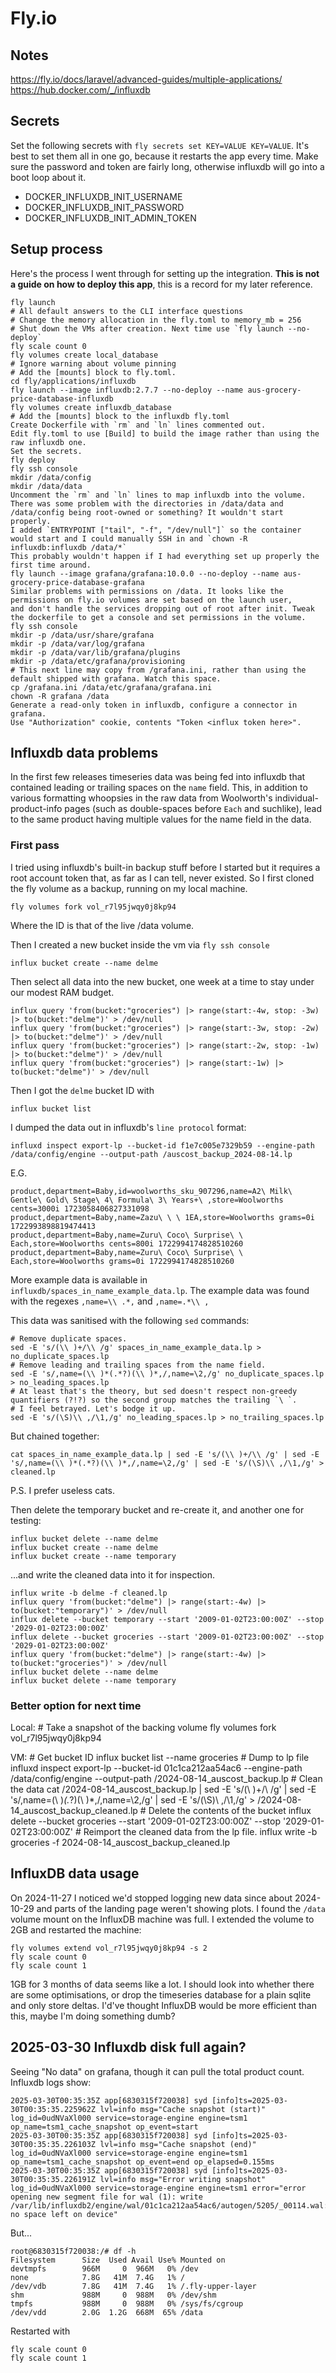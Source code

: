 # Fly.io

## Notes

https://fly.io/docs/laravel/advanced-guides/multiple-applications/
https://hub.docker.com/_/influxdb

## Secrets

Set the following secrets with `fly secrets set KEY=VALUE KEY=VALUE`. It's best to set them all in one go, because it restarts the app every time. Make sure the password and token are fairly long, otherwise influxdb will go into a boot loop about it.

* DOCKER_INFLUXDB_INIT_USERNAME
* DOCKER_INFLUXDB_INIT_PASSWORD
* DOCKER_INFLUXDB_INIT_ADMIN_TOKEN

## Setup process

Here's the process I went through for setting up the integration. **This is not a guide on how to deploy this app**, this is a record for my later reference.

    fly launch
    # All default answers to the CLI interface questions
    # Change the memory allocation in the fly.toml to memory_mb = 256
    # Shut down the VMs after creation. Next time use `fly launch --no-deploy`
    fly scale count 0
    fly volumes create local_database
    # Ignore warning about volume pinning
    # Add the [mounts] block to fly.toml.
    cd fly/applications/influxdb
    fly launch --image influxdb:2.7.7 --no-deploy --name aus-grocery-price-database-influxdb
    fly volumes create influxdb_database
    # Add the [mounts] block to the influxdb fly.toml
    Create Dockerfile with `rm` and `ln` lines commented out.
    Edit fly.toml to use [Build] to build the image rather than using the raw influxdb one.
    Set the secrets.
    fly deploy
    fly ssh console
    mkdir /data/config
    mkdir /data/data
    Uncomment the `rm` and `ln` lines to map influxdb into the volume.
    There was some problem with the directories in /data/data and /data/config being root-owned or something? It wouldn't start properly.
    I added `ENTRYPOINT ["tail", "-f", "/dev/null"]` so the container would start and I could manually SSH in and `chown -R influxdb:influxdb /data/*`
    This probably wouldn't happen if I had everything set up properly the first time around.
    fly launch --image grafana/grafana:10.0.0 --no-deploy --name aus-grocery-price-database-grafana
    Similar problems with permissions on /data. It looks like the permissions on fly.io volumes are set based on the launch user,
    and don't handle the services dropping out of root after init. Tweak the dockerfile to get a console and set permissions in the volume.
    fly ssh console
    mkdir -p /data/usr/share/grafana
    mkdir -p /data/var/log/grafana
    mkdir -p /data/var/lib/grafana/plugins
    mkdir -p /data/etc/grafana/provisioning
    # This next line may copy from /grafana.ini, rather than using the default shipped with grafana. Watch this space.
    cp /grafana.ini /data/etc/grafana/grafana.ini
    chown -R grafana /data
    Generate a read-only token in influxdb, configure a connector in grafana.
    Use "Authorization" cookie, contents "Token <influx token here>".


## Influxdb data problems

In the first few releases timeseries data was being fed into influxdb that contained leading or trailing spaces on the `name` field. This, in addition to various formatting whoopsies in the raw data from Woolworth's individual-product-info pages (such as double-spaces before `Each` and suchlike), lead to the same product having multiple values for the name field in the data.

### First pass

I tried using influxdb's built-in backup stuff before I started but it requires a root account token that, as far as I can tell, never existed. So I first cloned the fly volume as a backup, running on my local machine.

    fly volumes fork vol_r7l95jwqy0j8kp94

Where the ID is that of the live /data volume.

Then I created a new bucket inside the vm via `fly ssh console`

    influx bucket create --name delme

Then select all data into the new bucket, one week at a time to stay under our modest RAM budget.

    influx query 'from(bucket:"groceries") |> range(start:-4w, stop: -3w) |> to(bucket:"delme")' > /dev/null
    influx query 'from(bucket:"groceries") |> range(start:-3w, stop: -2w) |> to(bucket:"delme")' > /dev/null
    influx query 'from(bucket:"groceries") |> range(start:-2w, stop: -1w) |> to(bucket:"delme")' > /dev/null
    influx query 'from(bucket:"groceries") |> range(start:-1w) |> to(bucket:"delme")' > /dev/null

Then I got the `delme` bucket ID with

    influx bucket list

I dumped the data out in influxdb's `line protocol` format:

    influxd inspect export-lp --bucket-id f1e7c005e7329b59 --engine-path /data/config/engine --output-path /auscost_backup_2024-08-14.lp

E.G.

    product,department=Baby,id=woolworths_sku_907296,name=A2\ Milk\ Gentle\ Gold\ Stage\ 4\ Formula\ 3\ Years+\ ,store=Woolworths cents=3000i 1723058406827331098
    product,department=Baby,name=Zazu\ \ \ 1EA,store=Woolworths grams=0i 1722993898819474413
    product,department=Baby,name=Zuru\ Coco\ Surprise\ \ Each,store=Woolworths cents=800i 1722994174828510260
    product,department=Baby,name=Zuru\ Coco\ Surprise\ \ Each,store=Woolworths grams=0i 1722994174828510260

More example data is available in `influxdb/spaces_in_name_example_data.lp`. The example data was found with the regexes `,name=\\ .*,` and `,name=.*\\ ,`

This data was sanitised with the following `sed` commands:

    # Remove duplicate spaces.
    sed -E 's/(\\ )+/\\ /g' spaces_in_name_example_data.lp > no_duplicate_spaces.lp
    # Remove leading and trailing spaces from the name field.
    sed -E 's/,name=(\\ )*(.*?)(\\ )*,/,name=\2,/g' no_duplicate_spaces.lp > no_leading_spaces.lp
    # At least that's the theory, but sed doesn't respect non-greedy quantifiers (?!?) so the second group matches the trailing `\ `.
    # I feel betrayed. Let's bodge it up.
    sed -E 's/(\S)\\ ,/\1,/g' no_leading_spaces.lp > no_trailing_spaces.lp

But chained together:

    cat spaces_in_name_example_data.lp | sed -E 's/(\\ )+/\\ /g' | sed -E 's/,name=(\\ )*(.*?)(\\ )*,/,name=\2,/g' | sed -E 's/(\S)\\ ,/\1,/g' > cleaned.lp

P.S. I prefer useless cats.

Then delete the temporary bucket and re-create it, and another one for testing:

    influx bucket delete --name delme
    influx bucket create --name delme
    influx bucket create --name temporary

...and write the cleaned data into it for inspection.

    influx write -b delme -f cleaned.lp
    influx query 'from(bucket:"delme") |> range(start:-4w) |> to(bucket:"temporary")' > /dev/null
    influx delete --bucket temporary --start '2009-01-02T23:00:00Z' --stop '2029-01-02T23:00:00Z'
    influx delete --bucket groceries --start '2009-01-02T23:00:00Z' --stop '2029-01-02T23:00:00Z'
    influx query 'from(bucket:"delme") |> range(start:-4w) |> to(bucket:"groceries")' > /dev/null
    influx bucket delete --name delme
    influx bucket delete --name temporary

### Better option for next time

Local:
    # Take a snapshot of the backing volume
    fly volumes fork vol_r7l95jwqy0j8kp94

VM:
    # Get bucket ID
    influx bucket list --name groceries
    # Dump to lp file
    influxd inspect export-lp --bucket-id 01c1ca212aa54ac6 --engine-path /data/config/engine --output-path /2024-08-14_auscost_backup.lp
    # Clean the data
    cat /2024-08-14_auscost_backup.lp | sed -E 's/(\\ )+/\\ /g' | sed -E 's/,name=(\\ )*(.*?)(\\ )*,/,name=\2,/g' | sed -E 's/(\S)\\ ,/\1,/g' > /2024-08-14_auscost_backup_cleaned.lp
    # Delete the contents of the bucket
    influx delete --bucket groceries --start '2009-01-02T23:00:00Z' --stop '2029-01-02T23:00:00Z'
    # Reimport the cleaned data from the lp file.
    influx write -b groceries -f 2024-08-14_auscost_backup_cleaned.lp

## InfluxDB data usage

On 2024-11-27 I noticed we'd stopped logging new data since about 2024-10-29 and parts of the landing page weren't showing plots. I found the `/data` volume mount on the InfluxDB machine was full. I extended the volume to 2GB and restarted the machine:

    fly volumes extend vol_r7l95jwqy0j8kp94 -s 2
    fly scale count 0
    fly scale count 1

1GB for 3 months of data seems like a lot. I should look into whether there are some optimisations, or drop the timeseries database for a plain sqlite and only store deltas. I'd've thought InfluxDB would be more efficient than this, maybe I'm doing something dumb?

## 2025-03-30 Influxdb disk full again?

Seeing "No data" on grafana, though it can pull the total product count. Influxdb logs show:

    2025-03-30T00:35:35Z app[6830315f720038] syd [info]ts=2025-03-30T00:35:35.225962Z lvl=info msg="Cache snapshot (start)" log_id=0udNVaXl000 service=storage-engine engine=tsm1 op_name=tsm1_cache_snapshot op_event=start
    2025-03-30T00:35:35Z app[6830315f720038] syd [info]ts=2025-03-30T00:35:35.226103Z lvl=info msg="Cache snapshot (end)" log_id=0udNVaXl000 service=storage-engine engine=tsm1 op_name=tsm1_cache_snapshot op_event=end op_elapsed=0.155ms
    2025-03-30T00:35:35Z app[6830315f720038] syd [info]ts=2025-03-30T00:35:35.226191Z lvl=info msg="Error writing snapshot" log_id=0udNVaXl000 service=storage-engine engine=tsm1 error="error opening new segment file for wal (1): write /var/lib/influxdb2/engine/wal/01c1ca212aa54ac6/autogen/5205/_00114.wal: no space left on device"

But...

    root@6830315f720038:/# df -h
    Filesystem      Size  Used Avail Use% Mounted on
    devtmpfs        966M     0  966M   0% /dev
    none            7.8G   41M  7.4G   1% /
    /dev/vdb        7.8G   41M  7.4G   1% /.fly-upper-layer
    shm             988M     0  988M   0% /dev/shm
    tmpfs           988M     0  988M   0% /sys/fs/cgroup
    /dev/vdd        2.0G  1.2G  668M  65% /data

Restarted with

    fly scale count 0
    fly scale count 1

